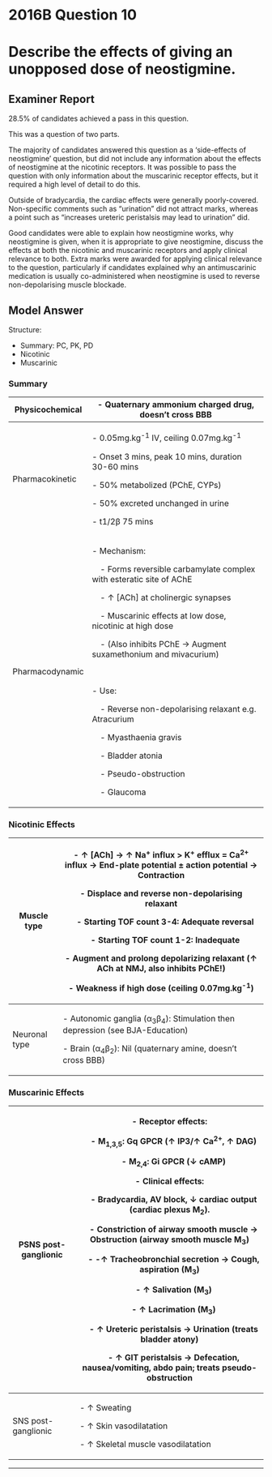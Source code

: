 # 2016B Question 10 
# Describe the effects of giving an unopposed dose of neostigmine.


## Examiner Report
28.5% of candidates achieved a pass in this question.


This was a question of two parts.


The majority of candidates answered this question as a ‘side-effects of neostigmine’ question, but did not include any information about the effects of neostigmine at the nicotinic receptors. It was possible to pass the question with only information about the muscarinic receptor effects, but it required a high level of detail to do this.


Outside of bradycardia, the cardiac effects were generally poorly-covered. Non-specific comments such as “urination” did not attract marks, whereas a point such as “increases ureteric peristalsis may 
lead to urination” did.


Good candidates were able to explain how neostigmine works, why neostigmine is given, when it is appropriate to give neostigmine, discuss the effects at both the nicotinic and muscarinic receptors and apply clinical relevance to both. Extra marks were awarded for applying clinical relevance to the question, particularly if candidates explained why an antimuscarinic medication is usually co-administered when neostigmine is used to reverse non-depolarising muscle blockade.

## Model Answer
Structure:
- Summary: PC, PK, PD
- Nicotinic
- Muscarinic

### Summary

|Physicochemical|- Quaternary ammonium charged drug, doesn’t cross BBB|
| -- | -- |
|Pharmacokinetic|<p>- 0.05mg.kg<sup>-1</sup> IV, ceiling 0.07mg.kg<sup>-1</sup></p><p>- Onset 3 mins, peak 10 mins, duration 30-60 mins</p><p>- 50% metabolized (PChE, CYPs)</p><p>- 50% excreted unchanged in urine</p><p>- t1/2β 75 mins</p>|
|Pharmacodynamic|<p>- Mechanism:</p><p>&emsp;- Forms reversible carbamylate complex with esteratic site of AChE</p><p>&emsp;- ↑ [ACh] at cholinergic synapses</p><p>&emsp;- Muscarinic effects at low dose, nicotinic at high dose</p><p>&emsp;- (Also inhibits PChE → Augment suxamethonium and mivacurium)</p><br><p>- Use:</p><p>&emsp;- Reverse non-depolarising relaxant e.g. Atracurium</p><p>&emsp;- Myasthaenia gravis</p><p>&emsp;- Bladder atonia</p><p>&emsp;- Pseudo-obstruction</p><p>&emsp;- Glaucoma</p><p></p>|

### Nicotinic Effects

|Muscle type|<p>- ↑ [ACh] → ↑ Na<sup>+</sup> influx > K<sup>+</sup> efflux = Ca<sup>2+</sup> influx → End-plate potential ± action potential → Contraction</p><p>- Displace and reverse non-depolarising relaxant</p><p>&emsp;- Starting TOF count 3-4: Adequate reversal</p><p>&emsp;- Starting TOF count 1-2: Inadequate</p><p>- Augment and prolong depolarizing relaxant (↑ ACh at NMJ, also inhibits PChE!)</p><p>- Weakness if high dose (ceiling 0.07mg.kg<sup>-1</sup>)</p>|
| -- | -- |
|Neuronal type|<p>- Autonomic ganglia (α<sub>3</sub>β<sub>4</sub>): Stimulation then depression (see BJA-Education)</p><p>- Brain (α<sub>4</sub>β<sub>2</sub>): Nil (quaternary amine, doesn’t cross BBB)</p>|

### Muscarinic Effects

|PSNS post-ganglionic|<p>- Receptor effects:</p><p>&emsp;- M<sub>1,3,5</sub>: Gq GPCR (↑ IP3/↑ Ca<sup>2+</sup>, ↑ DAG)</p><p>&emsp;- M<sub>2,4</sub>: Gi GPCR (↓ cAMP)</p><p>- Clinical effects:</p><p>&emsp;- Bradycardia, AV block, ↓ cardiac output (cardiac plexus M<sub>2</sub>).</p><p>&emsp;- Constriction of airway smooth muscle → Obstruction (airway smooth muscle M<sub>3</sub>)</p><p>&emsp;- -↑ Tracheobronchial secretion → Cough, aspiration (M<sub>3</sub>)</p><p>&emsp;- ↑ Salivation (M<sub>3</sub>)</p><p>&emsp;- ↑ Lacrimation (M<sub>3</sub>)</p><p>&emsp;- ↑ Ureteric peristalsis → Urination (treats bladder atony)</p><p>&emsp;- ↑ GIT peristalsis → Defecation, nausea/vomiting, abdo pain; treats pseudo-obstruction</p>|
| -- | -- |
|SNS post-ganglionic|<p>- ↑ Sweating</p><p>- ↑ Skin vasodilatation</p><p>- ↑ Skeletal muscle vasodilatation</p>|



--- 

